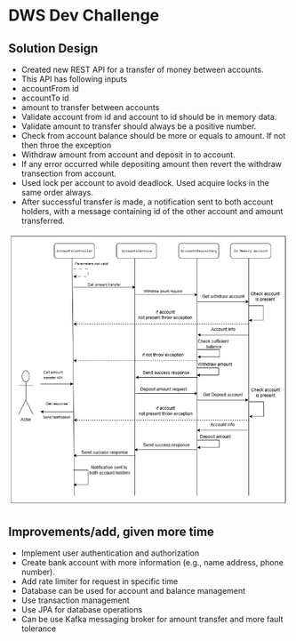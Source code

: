 # DWS Dev Challenge


## Solution Design

* Created new REST API for a transfer of money between accounts. 
* This API has following inputs
* accountFrom id
* accountTo id
* amount to transfer between accounts
* Validate account from id and account to id should be in memory data.
* Validate amount to transfer should always be a positive number.
* Check from account balance should be more or equals to amount. If not then throe the exception
* Withdraw amount from account and deposit in to account.
* If any error occurred while depositing amount then revert the withdraw transection from account.
* Used lock per account to avoid deadlock. Used acquire locks in the same order always.
* After successful transfer is made, a notification sent to both account holders, with a message containing id of the other account and amount transferred.

![Solution Design](https://github.com/sidheshwar-kumbhar/java-spring-boot-challenge/blob/main/amount-tranfer.jpg?raw=true)


## Improvements/add, given more time
* Implement user authentication and authorization
* Create bank account with more information (e.g., name address, phone number).
* Add rate limiter for request in specific time
* Database can be used for account and balance management
* Use transaction management
* Use JPA for database operations
* Can be use Kafka messaging broker for amount transfer and more fault tolerance

